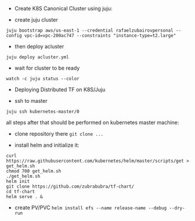 

* Create K8S Canonical Cluster using juju:

- create juju cluster

`juju bootstrap aws/us-east-1 --credential rafaelzubairovpersonal --config vpc-id=vpc-200ac747 --constraints "instance-type=t2.large"`

- then deploy acluster

`juju deploy acluster.yml`

- wait for cluster to be ready

`watch -c juju status --color`

* Deploying Distributed TF on K8S/Juju

- ssh to master

`juju ssh kubernetes-master/0`

all steps after that should be performed on kubernetes master machine:

- clone repository there
`git clone ...`

- install helm and initialize it:
```
curl https://raw.githubusercontent.com/kubernetes/helm/master/scripts/get > get_helm.sh
chmod 700 get_helm.sh
./get_helm.sh
helm init
git clone https://github.com/zubrabubra/tf-chart/
cd tf-chart
helm serve . &

```

- create PV/PVC
`helm install efs --name release-name --debug --dry-run`
